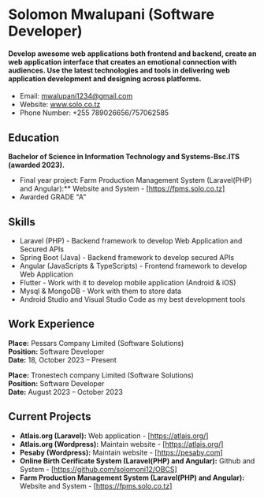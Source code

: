Solomon Mwalupani (Software Developer)
======
#### Develop awesome web applications both frontend and backend, create an web application interface that creates an emotional connection with audiences. Use the latest technologies and tools in delivering web application development and designing across platforms.
- Email: mwalupani1234@gmail.com
- Website: www.solo.co.tz
- Phone Number: +255 789026656/757062585


Education
---------
**Bachelor of Science in Information Technology and Systems-Bsc.ITS (awarded 2023).**
- Final year project: Farm Production Management System (Laravel(PHP) and Angular):** Website and System - [https://fpms.solo.co.tz]
- Awarded GRADE "A"

Skills
------
- Laravel (PHP) - Backend framework to develop Web Application and Secured APIs
- Spring Boot (Java) - Backend framework to develop secured APIs
- Angular (JavaScripts & TypeScripts) - Frontend framework to develop Web Application
- Flutter - Work with it to develop mobile application (Android & iOS)
- Mysql & MongoDB - Work with them to store data
- Android Studio and Visual Studio Code as my best development tools

Work Experience
------
**Place:** Pessars Company Limited (Software Solutions)<br/>
**Position:** Software Developer<br/>
**Date:** 18, October 2023 – Present<br/>

**Place:** Tronestech company Limited (Software Solutions)<br/>
**Position:** Software Developer<br/>
**Date:** August 2023 – October 2023<br/>

Current Projects
------
- **Atlais.org (Laravel):** Web application - [https://atlais.org/]
- **Atlais.org (Wordpress):** Maintain website - [https://atlais.org/]
- **Pesaby (Wordpress):** Maintain website - [https://pesaby.com]
- **Online Birth Cerificate System (Laravel(PHP) and Angular):** Github and System - [https://github.com/solomoni12/OBCS]
- **Farm Production Management System (Laravel(PHP) and Angular):** Website and System - [https://fpms.solo.co.tz]


